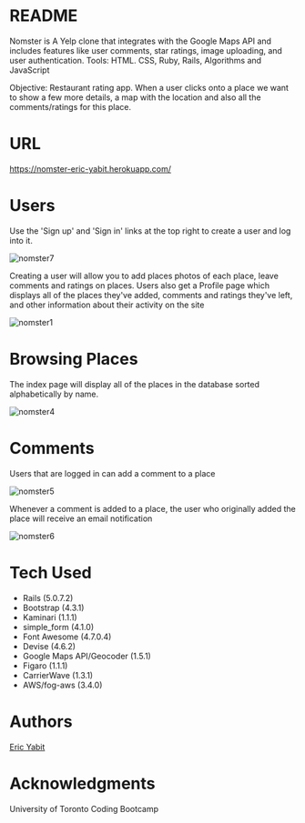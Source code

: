 # README

Nomster is A Yelp clone that integrates with the Google Maps API and includes features like user comments, star ratings, image uploading, and user authentication.
Tools: HTML. CSS, Ruby, Rails, Algorithms and JavaScript

Objective: Restaurant rating app. When a user clicks onto a place we want to show a few more details, a map with the location and also  all the comments/ratings for this place.


# URL

https://nomster-eric-yabit.herokuapp.com/

# Users

Use the 'Sign up' and 'Sign in' links at the top right to create a user and log into it.

![nomster7](https://user-images.githubusercontent.com/50501566/76135251-1b6c5e80-5ff3-11ea-8e44-c7faa62284c1.jpg)

Creating a user will allow you to add places  photos of each place,  leave comments and ratings on places. 
Users also get a Profile page which displays all of the places they've added, comments and ratings they've left, and other information about their activity on the site

![nomster1](https://user-images.githubusercontent.com/50501566/76135294-8e75d500-5ff3-11ea-8226-a13effc70065.jpg)

# Browsing Places

The index page will display all of the places in the database sorted alphabetically by name.

![nomster4](https://user-images.githubusercontent.com/50501566/76135323-f4625c80-5ff3-11ea-8be3-15d937806915.jpg)


# Comments

Users that are logged in can add a comment to a place

![nomster5](https://user-images.githubusercontent.com/50501566/76135510-6dae7f00-5ff5-11ea-9155-b3fc7343a0b4.jpg)


Whenever a comment is added to a place, the user who originally added the place will receive an email notification

![nomster6](https://user-images.githubusercontent.com/50501566/76135556-f1686b80-5ff5-11ea-97e3-19c4c15b0c43.jpg)

# Tech Used
- Rails (5.0.7.2)
- Bootstrap (4.3.1)
- Kaminari (1.1.1)
- simple_form (4.1.0)
- Font Awesome (4.7.0.4)
- Devise (4.6.2)
- Google Maps API/Geocoder (1.5.1)
- Figaro (1.1.1)
- CarrierWave (1.3.1)
- AWS/fog-aws (3.4.0)

# Authors
[Eric Yabit](https://github.com/ericy007)

# Acknowledgments

University of Toronto Coding Bootcamp
